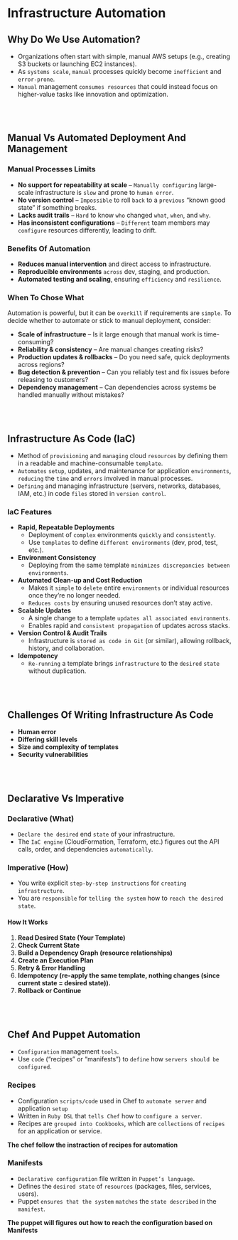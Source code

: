 # Infrastructure Automation

## Why Do We Use Automation?
* Organizations often start with simple, manual AWS setups (e.g., creating S3 buckets or launching EC2 instances).
* As `systems scale`, `manual` processes quickly become `inefficient` and `error-prone`.
* `Manual` management `consumes resources` that could instead focus on higher-value tasks like innovation and optimization.

<br><br>

## Manual Vs Automated Deployment And Management

### Manual Processes Limits
* **No support for repeatability at scale** – `Manually configuring` large-scale infrastructure is `slow` and prone to `human error`.
* **No version control** – `Impossible` to roll `back` to a `previous` “known good state” if something breaks.
* **Lacks audit trails** – `Hard` to know `who` changed `what`, `when`, and `why`.
* **Has inconsistent configurations** – `Different` team members may `configure` resources differently, leading to drift.

### Benefits Of Automation
* **Reduces manual intervention** and direct access to infrastructure.
* **Reproducible environments** `across` dev, staging, and production.
* **Automated testing and scaling**, ensuring `efficiency` and `resilience`.

### When To Chose What
Automation is powerful, but it can be `overkill` if requirements are `simple`. To decide whether to automate or stick to manual deployment, consider:
* **Scale of infrastructure** – Is it large enough that manual work is time-consuming?
* **Reliability & consistency** – Are manual changes creating risks?
* **Production updates & rollbacks** – Do you need safe, quick deployments across regions?
* **Bug detection & prevention** – Can you reliably test and fix issues before releasing to customers?
* **Dependency management** – Can dependencies across systems be handled manually without mistakes?

<br><br>

## Infrastructure As Code (IaC)
* Method of `provisioning` and `managing` cloud `resources` by defining them in a readable and machine-consumable `template`.
* `Automates` `setup`, updates, and maintenance for application `environments`, `reducing` the `time` and `errors` involved in manual processes.
* `Defining` and managing infrastructure (servers, networks, databases, IAM, etc.) in code `files` stored in `version control`.

### IaC Features
* **Rapid, Repeatable Deployments**
    * Deployment of `complex` environments `quickly` and `consistently`.
    * Use `templates` to define `different environments` (dev, prod, test, etc.).
* **Environment Consistency**
    * Deploying from the same template `minimizes discrepancies between environments`.
* **Automated Clean-up and Cost Reduction**
    * Makes it `simple` to `delete` entire `environments` or individual resources once they’re no longer needed.
    * `Reduces costs` by ensuring unused resources don’t stay active.
* **Scalable Updates**
    * A single change to a template `updates all associated environments`.
    * Enables rapid and `consistent propagation` of updates across stacks.
* **Version Control & Audit Trails**
    * Infrastructure is `stored as code in Git` (or similar), allowing rollback, history, and collaboration.
* **Idempotency**
    * `Re-running` a template brings `infrastructure` to the `desired` `state` without duplication.

<br><br>

## Challenges Of Writing Infrastructure As Code
* **Human error**
* **Differing skill levels**
* **Size and complexity of templates**
* **Security vulnerabilities**

<br><br>

## Declarative Vs Imperative

### Declarative (What)
* `Declare the desired` end `state` of your infrastructure.
* The `IaC engine` (CloudFormation, Terraform, etc.) figures out the API calls, order, and dependencies `automatically`.

### Imperative (How)
* You write explicit `step-by-step instructions` for `creating infrastructure`.
* You are `responsible` for `telling the system` how to `reach the desired state`.

#### How It Works
1. **Read Desired State (Your Template)**
2. **Check Current State**
3. **Build a Dependency Graph (resource relationships)**
4. **Create an Execution Plan**
5. **Retry & Error Handling**
6. **Idempotency (re-apply the same template, nothing changes (since current state = desired state)).**
7. **Rollback or Continue**

<br><br>

## Chef And Puppet Automation
* `Configuration` management `tools`.
* Use `code` (“recipes” or “manifests”) to `define` how `servers should be configured`.

### Recipes
* Configuration `scripts/code` used in Chef to `automate server` and application `setup`
* Written in `Ruby DSL` that `tells Chef` how to `configure a server`.
* Recipes are `grouped into Cookbooks`, which are `collections` of `recipes` for an application or service.

**The chef follow the instraction of recipes for automation**

### Manifests
* `Declarative configuration` file written in `Puppet’s language`.
* Defines the `desired state` of `resources` (packages, files, services, users).
* Puppet `ensures that the system` `matches` the `state described` in the `manifest`.

**The puppet will figures out how to reach the configuration based on Manifests**